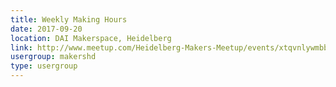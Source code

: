 ```yaml
---
title: Weekly Making Hours
date: 2017-09-20
location: DAI Makerspace, Heidelberg
link: http://www.meetup.com/Heidelberg-Makers-Meetup/events/xtqvnlywmbbc/
usergroup: makershd
type: usergroup
---
```

